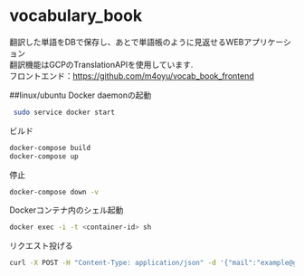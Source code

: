 # vocabulary_book 
翻訳した単語をDBで保存し、あとで単語帳のように見返せるWEBアプリケーション\
翻訳機能はGCPのTranslationAPIを使用しています.\
フロントエンド：https://github.com/m4oyu/vocab_book_frontend

##linux/ubuntu
Docker daemonの起動
```bash
 sudo service docker start
```

ビルド
```bash
docker-compose build
docker-compose up
```

停止
```bash
docker-compose down -v
```

Dockerコンテナ内のシェル起動
```bash
docker exec -i -t <container-id> sh
```

リクエスト投げる
```bash
curl -X POST -H "Content-Type: application/json" -d '{"mail":"example@gmail.com","password":"password"}' localhost:80/signup
```
